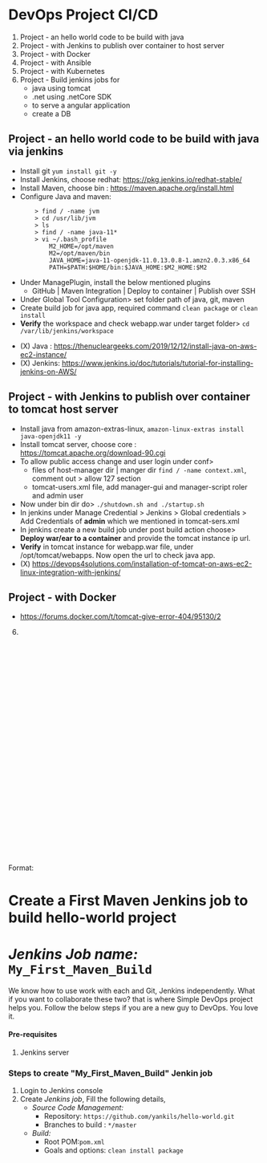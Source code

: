 # DevOps Project CI/CD
 
1. Project - an hello world code to be build with java
1. Project - with Jenkins to publish over container to host server
1. Project - with Docker 
1. Project - with Ansible
1. Project - with Kubernetes
1. Project - Build jenkins jobs for
    - java using tomcat
    - .net using .netCore SDK
    - to serve a angular application
    - create a DB

## Project - an hello world code to be build with java via jenkins    
  - Install git `yum install git -y`  
  - Install Jenkins, choose redhat: https://pkg.jenkins.io/redhat-stable/
  - Install Maven, choose bin : https://maven.apache.org/install.html    
  - Configure Java and maven:
      ```
          > find / -name jvm
          > cd /usr/lib/jvm
          > ls
          > find / -name java-11*
          > vi ~/.bash_profile
              M2_HOME=/opt/maven
              M2=/opt/maven/bin
              JAVA_HOME=java-11-openjdk-11.0.13.0.8-1.amzn2.0.3.x86_64
              PATH=$PATH:$HOME/bin:$JAVA_HOME:$M2_HOME:$M2
      ```
  - Under ManagePlugin, install the below mentioned plugins
      - GitHub | Maven Integration | Deploy to container | Publish over SSH
  - Under Global Tool Configuration> set folder path of java, git, maven
  - Create build job for java app, required command `clean package` or `clean install` 
  - **Verify** the workspace and check webapp.war under target folder> `cd /var/lib/jenkins/workspace`
  * (X) Java : https://thenucleargeeks.com/2019/12/12/install-java-on-aws-ec2-instance/
  * (X) Jenkins:  https://www.jenkins.io/doc/tutorials/tutorial-for-installing-jenkins-on-AWS/ 

## Project - with Jenkins to publish over container to tomcat host server
  - Install java from amazon-extras-linux, `amazon-linux-extras install java-openjdk11 -y`
  - Install tomcat server, choose core : https://tomcat.apache.org/download-90.cgi
  - To allow public access change and user login under conf> 
      - files of host-manager dir | manger dir `find / -name context.xml`,  comment out > allow 127 section
      - tomcat-users.xml file, add manager-gui and manager-script roler and admin user
  - Now under bin dir do> `./shutdown.sh and ./startup.sh`
  - In jenkins under Manage Credential > Jenkins > Global credentials > Add Credentials of **admin** which we mentioned in tomcat-sers.xml
  - In jenkins create a new build job under post build action choose> **Deploy war/ear to a container** and provide the tomcat instance ip url.
  - **Verify** in tomcat instance for webapp.war file, under /opt/tomcat/webapps. Now open the url to check java app.
  - (X) https://devops4solutions.com/installation-of-tomcat-on-aws-ec2-linux-integration-with-jenkins/

## Project - with Docker  
  - https://forums.docker.com/t/tomcat-give-error-404/95130/2
6.	
























<br>
<br>
<br>
<br>
<br>
<br>
<br>
<br>
<br>
<br>
<br>
<br>
<br>
<br>
<br>
<br>
<br>
<br>
<br>
<br>
<br>
<br>
<br>
<br>
<br>






Format:
# Create a First Maven Jenkins job to build hello-world project 
# *Jenkins Job name:* `My_First_Maven_Build`

We know how to use work with each and Git, Jenkins independently. What if you want to collaborate these two? that is where Simple DevOps project helps you. Follow the below steps if you are a new guy to DevOps. You love it. 


#### Pre-requisites

1. Jenkins server 


### Steps to create "My_First_Maven_Build" Jenkin job
1. Login to Jenkins console
1. Create *Jenkins job*, Fill the following details,
   - *Source Code Management:*
      - Repository: `https://github.com/yankils/hello-world.git`
      - Branches to build : `*/master`  
   - *Build:*
     - Root POM:`pom.xml`
     - Goals and options: `clean install package`